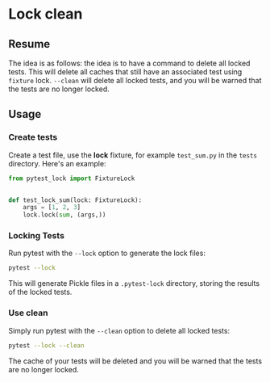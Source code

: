 # Lock clean

## Resume
The idea is as follows: the idea is to have a command to delete all locked tests. This will delete all caches that still have an associated test using `fixture` lock. `--clean` will delete all locked tests, and you will be warned that the tests are no longer locked.

## Usage

### Create tests

Create a test file, use the __lock__ fixture, for example `test_sum.py` in the `tests` directory. Here's an example:

```python
from pytest_lock import FixtureLock


def test_lock_sum(lock: FixtureLock):
    args = [1, 2, 3]
    lock.lock(sum, (args,))
```

### Locking Tests
Run pytest with the `--lock` option to generate the lock files:

```bash
pytest --lock
```

This will generate Pickle files in a `.pytest-lock` directory, storing the results of the locked tests.

### Use clean

Simply run pytest with the `--clean` option to delete all locked tests:

```bash
pytest --lock --clean
```

The cache of your tests will be deleted and you will be warned that the tests are no longer locked.